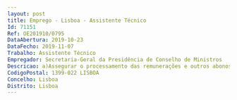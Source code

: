 ```yaml
--- 
layout: post
title: Emprego - Lisboa - Assistente Técnico
Id: 71151
Ref: OE201910/0795
DataAbertura: 2019-10-23
DataFecho: 2019-11-07
Trabalho: Assistente Técnico
Empregador: Secretaria-Geral da Presidência de Conselho de Ministros
Descricao: a)Assegurar o processamento das remunerações e outros abonos devidos aos respetivos trabalhadores, bem como acompanhar o processamento em termos de calendário b)Introdução de dados na aplicação GeRHuP  cadastro, férias, faltas, ajudas de custo, ADSE, alterações relação jurídica de emprego, entre outros c)	Assegurar a extração mensal de todos os mapas legais para pagamento após o processamento salarial d)Analisar os diversos pedidos e verificar se têm enquadramento legal e)Elaborar query's f)Efetuar cálculos previsionais de encargos com pessoal, quer para acompanhamento da execução orçamental quer no âmbito da preparação dos orçamentos anuais  g)Efetuar análise de qualidade de dados existentes na aplicação.
CodigoPostal: 1399-022 LISBOA
Concelho: Lisboa
Distrito: Lisboa
--- 
```

